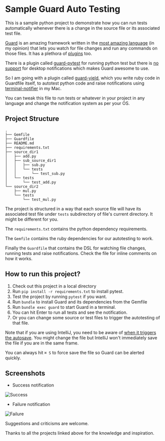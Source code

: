 # Sample Guard Auto Testing

This is a sample python project to demonstrate how you can run tests automatically
whenever there is a change in the source file or its associated test file.

[Guard](https://github.com/guard/guard) is an amazing framework written in the 
[most amazing language](https://www.ruby-lang.org/en/) (in my opinion) that lets you 
watch for file changes and run any commands on those files. It has a plethora of [plugins](https://github.com/guard/guard/wiki/Guard-Plugins) too.

There is a plugin called [guard-pytest](https://github.com/kazufusa/guard-pytest) for running python test but there is 
[no support](https://github.com/kazufusa/guard-pytest/issues/3) for desktop notifications which makes Guard awesome to use.

So I am going with a plugin called [guard-yield](https://github.com/guard/guard-yield), which you write ruby code in Guardfile itself,
to autotest python code and raise notifications using [terminal-notifier](https://github.com/julienXX/terminal-notifier) in my Mac.

You can tweak this file to run tests or whatever in your project in any language and change the notification system as per your OS.

## Project Structure

```
.
├── Gemfile
├── Guardfile
├── README.md
├── requirements.txt
├── source_dir1
│   ├── add.py
│   ├── sub_source_dir1
│   │   ├── sub.py
│   │   └── tests
│   │       └── test_sub.py
│   └── tests
│       └── test_add.py
└── source_dir2
    ├── mul.py
    └── tests
        └── test_mul.py
```

The project is structured in a way that each source file will have its associated test file under `tests` subdirectory of file's current directory. It might be different for you.

The `requirements.txt` contains the python dependency requirements.

The `Gemfile` contains the ruby dependencies for our autotesting to work.

Finally the `Guardfile` that contains the DSL for watching file changes, running tests and raise notifications. Check the file for inline comments on how it works.


## How to run this project?

1. Check out this project in a local directory
2. Run `pip install -r requirements.txt` to install pytest.
3. Test the project by running `pytest` if you want.
4. Run `bundle` to install Guard and its dependencies from the Gemfile
5. Run `bundle exec guard` to start Guard in a terminal.
6. You can hit Enter to run all tests and see the notification.
7. Or you can change some source or test files to trigger the autotesting of that file.

Note that if you are using IntelliJ, you need to be aware of [when it triggers the autosave](https://www.jetbrains.com/help/idea/saving-and-reverting-changes.html). You might change the file but IntelliJ won't immediately save the file if you are in the same frame.

You can always hit `⌘ S` to force save the file so Guard can be alerted quickly.

## Screenshots

* Success notification

![Success](https://raw.github.com/vigneshwaranr/SampleAutoGuardTesting/blob/master/screenshots/success.png "Screenshot for test success notification")

* Failure notification

![Failure](https://raw.github.com/vigneshwaranr/SampleAutoGuardTesting/blob/master/screenshots/failure.png "Screenshot for test failure notification")



Suggestions and criticisms are welcome.

Thanks to all the projects linked above for the knowledge and inspiration.


